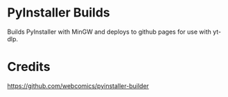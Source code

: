 # PyInstaller Builds

Builds PyInstaller with MinGW and deploys to github pages for use with yt-dlp.

# Credits
https://github.com/webcomics/pyinstaller-builder
